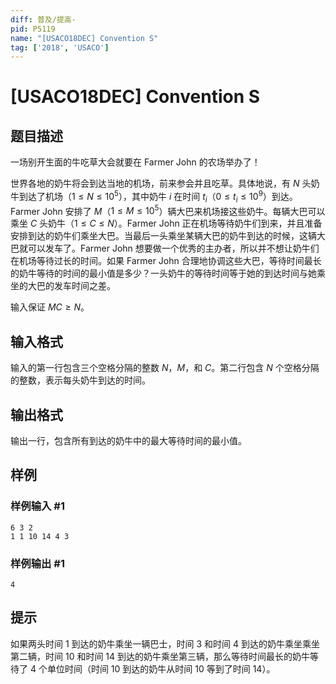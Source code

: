 ```yaml
---
diff: 普及/提高-
pid: P5119
name: "[USACO18DEC] Convention S"
tag: ['2018', 'USACO']
---
```

# [USACO18DEC] Convention S
## 题目描述

一场别开生面的牛吃草大会就要在 Farmer John 的农场举办了！

世界各地的奶牛将会到达当地的机场，前来参会并且吃草。具体地说，有 $N$ 头奶牛到达了机场（$1\le N\le 10^5$），其中奶牛 $i$ 在时间 $t_i$（$0\le t_i\le 10^9$）到达。Farmer John 安排了 $M$（$1\le M\le 10^5$）辆大巴来机场接这些奶牛。每辆大巴可以乘坐 $C$ 头奶牛（$1\le C\le N$）。Farmer John 正在机场等待奶牛们到来，并且准备安排到达的奶牛们乘坐大巴。当最后一头乘坐某辆大巴的奶牛到达的时候，这辆大巴就可以发车了。Farmer John 想要做一个优秀的主办者，所以并不想让奶牛们在机场等待过长的时间。如果 Farmer John 合理地协调这些大巴，等待时间最长的奶牛等待的时间的最小值是多少？一头奶牛的等待时间等于她的到达时间与她乘坐的大巴的发车时间之差。

输入保证 $MC\ge N$。
## 输入格式

输入的第一行包含三个空格分隔的整数 $N$，$M$，和 $C$。第二行包含 $N$ 个空格分隔的整数，表示每头奶牛到达的时间。
## 输出格式

输出一行，包含所有到达的奶牛中的最大等待时间的最小值。
## 样例

### 样例输入 #1
```
6 3 2
1 1 10 14 4 3
```
### 样例输出 #1
```
4
```
## 提示

如果两头时间 $1$ 到达的奶牛乘坐一辆巴士，时间 $3$ 和时间 $4$ 到达的奶牛乘坐乘坐第二辆，时间 $10$ 和时间 $14$ 到达的奶牛乘坐第三辆，那么等待时间最长的奶牛等待了 $4$ 个单位时间（时间 $10$ 到达的奶牛从时间 $10$ 等到了时间 $14$）。
